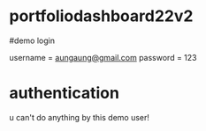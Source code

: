 # portfoliodashboard22v2

#demo login

username = aungaung@gmail.com
password = 123

# authentication
u can't do anything by this demo user! 
